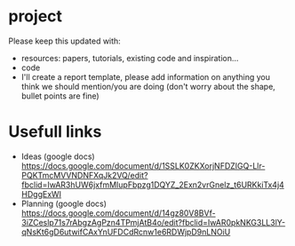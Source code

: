 # project

Please keep this updated with: 
- resources: papers, tutorials, existing code and inspiration...
- code
- I'll create a report template, please add information on anything you think we should mention/you are doing (don't worry about the shape, bullet points are fine)


# Usefull links
- Ideas (google docs) https://docs.google.com/document/d/1SSLK0ZKXorjNFDZIGQ-Llr-PQKTmcMVVNDNFXqJk2VQ/edit?fbclid=IwAR3hUW6jxfmMIupFbpzg1DQYZ_2Exn2vrGnelz_t6URKkiTx4j4HDggExWI
- Planning (google docs) https://docs.google.com/document/d/14gz80V8BVf-3iZCeslp71s7rAbgzAgPzn4TPmjAtB4o/edit?fbclid=IwAR0pkNKG3LL3lY-qNsKt6gD6utwifCAxYnUFDCdRcnw1e6RDWjpD9nLNOiU
